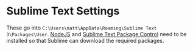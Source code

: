 # Sublime Text Settings

These go into `C:\Users\matt\AppData\Roaming\Sublime Text 3\Packages\User`. [NodeJS](https://nodejs.org/en/) and [Sublime Text Package Control](https://packagecontrol.io/installation) need to be installed so that Sublime can download the required packages.